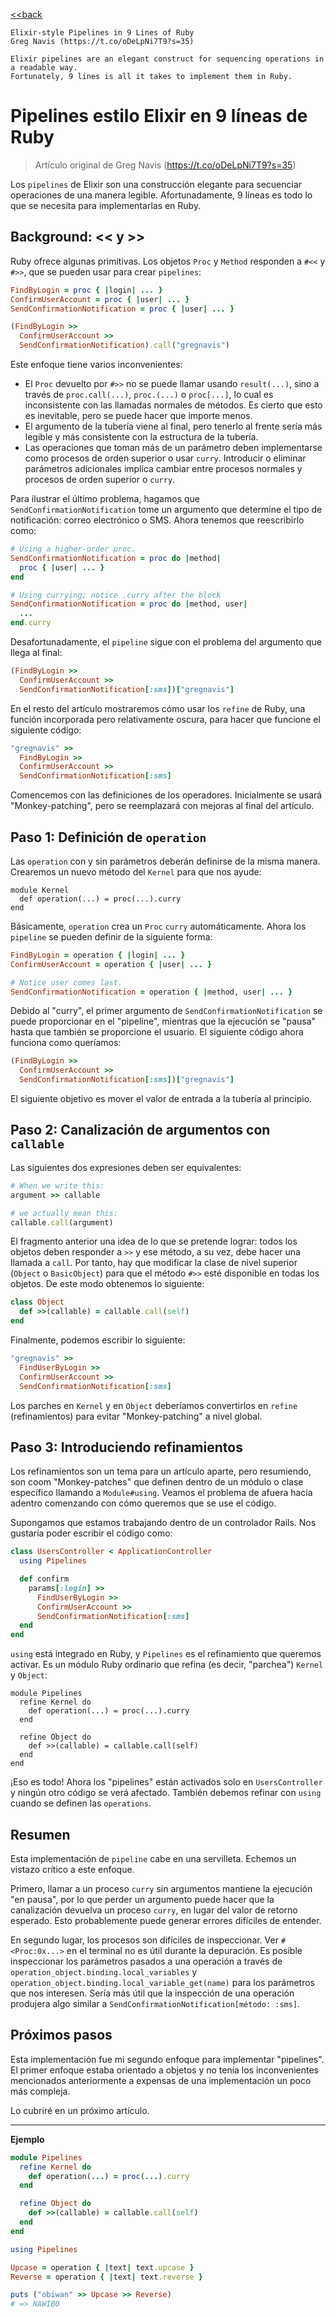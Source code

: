 [<<back](../README.md)

```
Elixir-style Pipelines in 9 Lines of Ruby
Greg Navis (https://t.co/oDeLpNi7T9?s=35)

Elixir pipelines are an elegant construct for sequencing operations in a readable way.
Fortunately, 9 lines is all it takes to implement them in Ruby.
```

# Pipelines estilo Elixir en 9 líneas de Ruby

> Artículo original de Greg Navis (https://t.co/oDeLpNi7T9?s=35)

Los `pipelines` de Elixir son una construcción elegante para secuenciar operaciones de una manera legible. Afortunadamente, 9 líneas es todo lo que se necesita para implementarlas en Ruby.

## Background: << y >>

Ruby ofrece algunas primitivas. Los objetos `Proc` y `Method` responden a `#<<` y `#>>`, que se pueden usar para crear `pipelines`:

```ruby
FindByLogin = proc { |login| ... }
ConfirmUserAccount = proc { |user| ... }
SendConfirmationNotification = proc { |user| ... }

(FindByLogin >>
  ConfirmUserAccount >>
  SendConfirmationNotification).call("gregnavis")
```

Este enfoque tiene varios inconvenientes:

* El `Proc` devuelto por `#>>` no se puede llamar usando `result(...)`, sino a través de `proc.call(...)`, `proc.(...)` o `proc[...]`, lo cual es inconsistente con las llamadas normales de métodos. Es cierto que esto es inevitable, pero se puede hacer que importe menos.
* El argumento de la tubería viene al final, pero tenerlo al frente sería más legible y más consistente con la estructura de la tubería.
* Las operaciones que toman más de un parámetro deben implementarse como procesos de orden superior o usar `curry`. Introducir o eliminar parámetros adicionales implica cambiar entre procesos normales y procesos de orden superior o `curry`.

Para ilustrar el último problema, hagamos que `SendConfirmationNotification` tome un argumento que determine el tipo de notificación: correo electrónico o SMS. Ahora tenemos que reescribirlo como:

```ruby
# Using a higher-order proc.
SendConfirmationNotification = proc do |method|
  proc { |user| ... }
end

# Using currying; notice .curry after the block
SendConfirmationNotification = proc do |method, user|
  ...
end.curry
```

Desafortunadamente, el `pipeline` sigue con el problema del argumento que llega al final:

```ruby
(FindByLogin >>
  ConfirmUserAccount >>
  SendConfirmationNotification[:sms])["gregnavis"]
```

En el resto del artículo mostraremos cómo usar los `refine` de Ruby, una función incorporada pero relativamente oscura, para hacer que funcione el siguiente código:

```ruby
"gregnavis" >>
  FindByLogin >>
  ConfirmUserAccount >>
  SendConfirmationNotification[:sms]
```

Comencemos con las definiciones de los operadores. Inicialmente se usará "Monkey-patching", pero se reemplazará con mejoras al final del artículo.

## Paso 1: Definición de `operation`

Las `operation` con y sin parámetros deberán definirse de la misma manera. Crearemos un nuevo método del `Kernel` para que nos ayude:

```
module Kernel
  def operation(...) = proc(...).curry
end
```

Básicamente, `operation` crea un `Proc` `curry` automáticamente. Ahora los `pipeline` se pueden definir de la siguiente forma:

```ruby
FindByLogin = operation { |login| ... }
ConfirmUserAccount = operation { |user| ... }

# Notice user comes last.
SendConfirmationNotification = operation { |method, user| ... }
```

Debido al "curry", el primer argumento de `SendConfirmationNotification` se puede proporcionar en el "pipeline", mientras que la ejecución se "pausa" hasta que también se proporcione el usuario. El siguiente código ahora funciona como queríamos:

```ruby
(FindByLogin >>
  ConfirmUserAccount >>
  SendConfirmationNotification[:sms])["gregnavis"]
```

El siguiente objetivo es mover el valor de entrada a la tubería al principio.

## Paso 2: Canalización de argumentos con `callable`

Las siguientes dos expresiones deben ser equivalentes:

```ruby
# When we write this:
argument >> callable

# we actually mean this:
callable.call(argument)
```

El fragmento anterior una idea de lo que se pretende lograr: todos los objetos deben responder a `>>` y ese método, a su vez, debe hacer una llamada a `call`. Por tanto, hay que modificar la clase de nivel superior (`Object` o `BasicObject`) para que el método `#>>` esté disponible en todas los objetos. De este modo obtenemos lo siguiente:

```Ruby
class Object
  def >>(callable) = callable.call(self)
end
```

Finalmente, podemos escribir lo siguiente:

```ruby
"gregnavis" >>
  FindUserByLogin >>
  ConfirmUserAccount >>
  SendConfirmationNotification[:sms]
```

Los parches en `Kernel` y en `Object` deberíamos convertirlos en `refine` (refinamientos) para evitar "Monkey-patching" a nivel global.

## Paso 3: Introduciendo refinamientos

Los refinamientos son un tema para un artículo aparte, pero resumiendo, son coom "Monkey-patches" que definen dentro de un módulo o clase específico llamando a `Module#using`. Veamos el problema de afuera hacia adentro comenzando con cómo queremos que se use el código.

Supongamos que estamos trabajando dentro de un controlador Rails. Nos gustaría poder escribir el código como:

```ruby
class UsersController < ApplicationController
  using Pipelines

  def confirm
    params[:login] >>
      FindUserByLogin >>
      ConfirmUserAccount >>
      SendConfirmationNotification[:sms]
  end
end
```

`using` está integrado en Ruby, y `Pipelines` es el refinamiento que queremos activar. Es un módulo Ruby ordinario que refina (es decir, "parchea") `Kernel` y `Object`:

```
module Pipelines
  refine Kernel do
    def operation(...) = proc(...).curry
  end

  refine Object do
    def >>(callable) = callable.call(self)
  end
end
```

¡Eso es todo! Ahora los "pipelines" están activados solo en `UsersController` y ningún otro código se verá afectado. También debemos refinar con `using` cuando se definen las `operations`.

## Resumen

Esta implementación de `pipeline` cabe en una servilleta. Echemos un vistazo crítico a este enfoque.

Primero, llamar a un proceso `curry` sin argumentos mantiene la ejecución "en pausa", por lo que perder un argumento puede hacer que la canalización devuelva un proceso `curry`, en lugar del valor de retorno esperado. Esto probablemente puede generar errores difíciles de entender.

En segundo lugar, los procesos son difíciles de inspeccionar. Ver `#<Proc:0x...>` en el terminal no es útil durante la depuración. Es posible inspeccionar los parámetros pasados a una operación a través de `operation_object.binding.local_variables` y `operation_object.binding.local_variable_get(name)` para los parámetros que nos interesen. Sería más útil que la inspección de una operación produjera algo similar a `SendConfirmationNotification[método: :sms]`.

## Próximos pasos

Esta implementación fue mi segundo enfoque para implementar "pipelines". El primer enfoque estaba orientado a objetos y no tenía los inconvenientes mencionados anteriormente a expensas de una implementación un poco más compleja.

Lo cubriré en un próximo artículo.

----

**Ejemplo**

```ruby
module Pipelines
  refine Kernel do
    def operation(...) = proc(...).curry
  end

  refine Object do
    def >>(callable) = callable.call(self)
  end
end

using Pipelines

Upcase = operation { |text| text.upcase }
Reverse = operation { |text| text.reverse }

puts ("obiwan" >> Upcase >> Reverse)
# => NAWIBO
```
